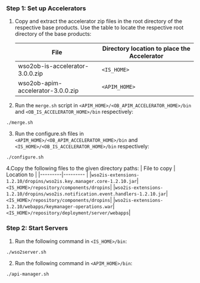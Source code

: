 ### Step 1: Set up Accelerators
1. Copy and extract the accelerator zip files in the root directory of the respective base products. Use the table to 
locate the respective root directory of the base products:

    | File | Directory location to place the Accelerator |
    |---------|---------    |
    |wso2ob-is-accelerator-3.0.0.zip|`<IS_HOME>`|
    |wso2ob-apim-accelerator-3.0.0.zip|`<APIM_HOME>`|
    
2. Run the `merge.sh` script in `<APIM_HOME>/<OB_APIM_ACCELERATOR_HOME>/bin` and 
`<OB_IS_ACCELERATOR_HOME>/bin` respectively:
```
./merge.sh
```

3. Run the configure.sh files in `<APIM_HOME>/<OB_APIM_ACCELERATOR_HOME>/bin` and 
`<IS_HOME>/<OB_IS_ACCELERATOR_HOME>/bin` respectively:
```
./configure.sh
```

4.Copy the following files to the given directory paths:
 | File to copy | Location to  |
 |---------|---------    |
 |`wso2is-extensions-1.2.10/dropins/wso2is.key.manager.core-1.2.10.jar`|`<IS_HOME>/repository/components/dropins`|
 |`wso2is-extensions-1.2.10/dropins/wso2is.notification.event.handlers-1.2.10.jar`|`<IS_HOME>/repository/components/dropins`|
 |`wso2is-extensions-1.2.10/webapps/keymanager-operations.war`|`<IS_HOME>/repository/deployment/server/webapps`|

### Step 2: Start Servers

1. Run the following command in `<IS_HOME>/bin`:
```
./wso2server.sh
```
2. Run the following command in `<APIM_HOME>/bin`:
```
./api-manager.sh
```
